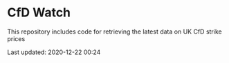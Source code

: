 # CfD Watch

This repository includes code for retrieving the latest data on UK CfD strike prices

Last updated: 2020-12-22 00:24
